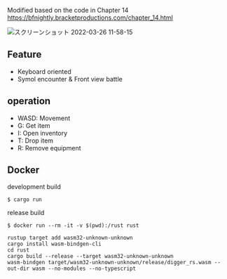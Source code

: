 Modified based on the code in Chapter 14 https://bfnightly.bracketproductions.com/chapter_14.html

![スクリーンショット 2022-03-26 11-58-15](https://user-images.githubusercontent.com/11595790/160222341-af82b4c9-89c0-48ff-858e-5ea09b123dbf.png)

## Feature

- Keyboard oriented
- Symol encounter & Front view battle

## operation

- WASD: Movement
- G: Get item
- I: Open inventory
- T: Drop item
- R: Remove equipment

## Docker

development build

```shell
$ cargo run
```

release build

```shell
$ docker run --rm -it -v $(pwd):/rust rust
```

```shell
rustup target add wasm32-unknown-unknown
cargo install wasm-bindgen-cli
cd rust
cargo build --release --target wasm32-unknown-unknown
wasm-bindgen target/wasm32-unknown-unknown/release/digger_rs.wasm --out-dir wasm --no-modules --no-typescript
```
